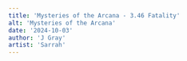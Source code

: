 ```yaml
---
title: 'Mysteries of the Arcana - 3.46 Fatality'
alt: 'Mysteries of the Arcana'
date: '2024-10-03'
author: 'J Gray'
artist: 'Sarrah'
---
```

